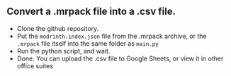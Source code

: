 Convert a .mrpack file into a .csv file.
----------------------------------------
- Clone the github repository.  
- Put the `modrinth.index.json` file from the .mrpack archive, or the `.mrpack` file itself into the same folder as `main.py`  
- Run the python script, and wait.  
- Done.
You can upload the .csv file to Google Sheets, or view it in other office suites

